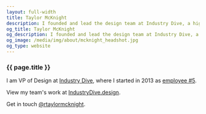 ```yaml
---
layout: full-width
title: Taylor McKnight
description: I founded and lead the design team at Industry Dive, a high-growth business journalism publisher in Washington, DC
og_title: Taylor McKnight
og_description: I founded and lead the design team at Industry Dive, a high-growth business journalism publisher in Washington, DC
og_image: /media/img/about/mcknight_headshot.jpg
og_type: website
---
```

<section class="">
	<section class="grid page-header">
		<div class="full-width">
			<h1>{{ page.title }}
			</h1>
			<p>I am VP of Design at <a href="https://www.industrydive.com/">Industry Dive</a>, where I started in 2013 as <a href="{{ site.baseurl }}{% link _posts/startup/2018-02-05-startupjob.md %}">employee #5</a>.</p>
			<p>View my team's work at <a href="https://industrydive.design/">IndustryDive.design</a>.</p>
			<p>Get in touch <a href="https://twitter.com/rtaylormcknight">@rtaylormcknight</a>.</p>
		</div>
	</section>
</section>
<!--
<section class="grid">
	<div class="full-width">
	</div>
</section>

<!--
<section class="stripe-section-2">
	<section class="grid sub-section-header">
		<div class="full-width">
			<h2>Space</h2>
		</div>
	</section>
	
</section>

<section class="stripe-section-2">
	<section class="grid sub-section-header">
		<div class="full-width">
			<h2>Journalism</h2>
		</div>
	</section>
	<section class="grid-wrapper tiles">
		{% assign journalismprojects = site.projects | where: "category", "journalism" | sort:"weight" %}
		{% for page in journalismprojects %}
		<article>
			<figure>
				{% if page.image %}
				{% if page.external_url %}
				<a href="{{ page.external_url }}">
				{% else %}
				<a href="{{ page.url }}">
				{% endif %}
				<img src="{{ page.image }}" />
				</a>
				{% endif %}
				<figcaption>
					{% if page.external_url %}
					<a href="{{ page.external_url }}">
					{% else %}
					<a href="{{ page.url }}">
					{% endif %}
					{% if page.label %}
					<p class="label">{{ page.label }}</p>
					{% endif %}
					<h3>
						{{ page.title }}
					</h3>
					</a>
					<p>
					{{ page.description }}
					</p>
					<p>
					{% if page.external_url %}
					<a href="{{ page.external_url }}">
					{% else %}
					<a href="{{ page.url }}">
					Read more
					{% endif %}
					</a>
					</p>
				</figcaption>
			</figure>
		</article>
		{% endfor %}
	</section>


</section>-->